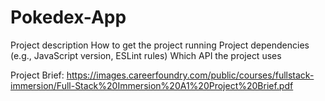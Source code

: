 # Pokedex-App

Project description
How to get the project running
Project dependencies (e.g., JavaScript version, ESLint rules)
Which API the project uses

Project Brief: https://images.careerfoundry.com/public/courses/fullstack-immersion/Full-Stack%20Immersion%20A1%20Project%20Brief.pdf